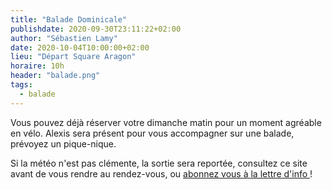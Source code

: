 ```yaml
---
title: "Balade Dominicale"
publishdate: 2020-09-30T23:11:22+02:00
author: "Sébastien Lamy"
date: 2020-10-04T10:00:00+02:00
lieu: "Départ Square Aragon"
horaire: 10h
header: "balade.png"
tags:
  - balade
---
```


Vous pouvez déjà réserver votre dimanche matin pour un moment agréable en vélo.
Alexis sera présent pour vous accompagner sur une balade, prévoyez un pique-nique.

Si la météo n'est pas clémente, la sortie sera reportée, consultez ce site
avant de vous rendre au rendez-vous, ou [abonnez vous à la lettre d'info ](https://framalistes.org/sympa/info/velo.info.pau) !